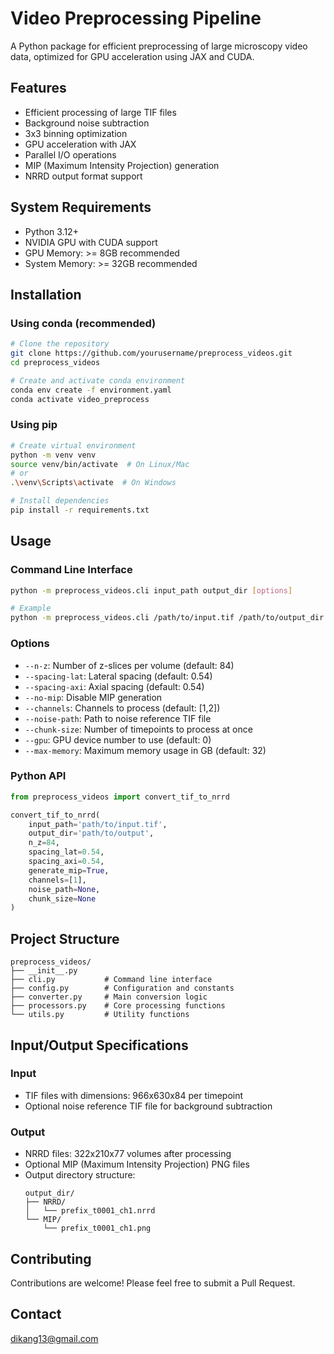 # Video Preprocessing Pipeline

A Python package for efficient preprocessing of large microscopy video data, optimized for GPU acceleration using JAX and CUDA.

## Features
- Efficient processing of large TIF files
- Background noise subtraction
- 3x3 binning optimization
- GPU acceleration with JAX
- Parallel I/O operations
- MIP (Maximum Intensity Projection) generation
- NRRD output format support

## System Requirements
- Python 3.12+
- NVIDIA GPU with CUDA support
- GPU Memory: >= 8GB recommended
- System Memory: >= 32GB recommended

## Installation

### Using conda (recommended)
```bash
# Clone the repository
git clone https://github.com/yourusername/preprocess_videos.git
cd preprocess_videos

# Create and activate conda environment
conda env create -f environment.yaml
conda activate video_preprocess
```

### Using pip
```bash
# Create virtual environment
python -m venv venv
source venv/bin/activate  # On Linux/Mac
# or
.\venv\Scripts\activate  # On Windows

# Install dependencies
pip install -r requirements.txt
```

## Usage

### Command Line Interface
```bash
python -m preprocess_videos.cli input_path output_dir [options]

# Example
python -m preprocess_videos.cli /path/to/input.tif /path/to/output_dir --n-z 84 --channels 1 2
```

### Options
- `--n-z`: Number of z-slices per volume (default: 84)
- `--spacing-lat`: Lateral spacing (default: 0.54)
- `--spacing-axi`: Axial spacing (default: 0.54)
- `--no-mip`: Disable MIP generation
- `--channels`: Channels to process (default: [1,2])
- `--noise-path`: Path to noise reference TIF file
- `--chunk-size`: Number of timepoints to process at once
- `--gpu`: GPU device number to use (default: 0)
- `--max-memory`: Maximum memory usage in GB (default: 32)

### Python API
```python
from preprocess_videos import convert_tif_to_nrrd

convert_tif_to_nrrd(
    input_path='path/to/input.tif',
    output_dir='path/to/output',
    n_z=84,
    spacing_lat=0.54,
    spacing_axi=0.54,
    generate_mip=True,
    channels=[1],
    noise_path=None,
    chunk_size=None
)
```

## Project Structure
```
preprocess_videos/
├── __init__.py
├── cli.py           # Command line interface
├── config.py        # Configuration and constants
├── converter.py     # Main conversion logic
├── processors.py    # Core processing functions
└── utils.py         # Utility functions
```

## Input/Output Specifications

### Input
- TIF files with dimensions: 966x630x84 per timepoint
- Optional noise reference TIF file for background subtraction

### Output
- NRRD files: 322x210x77 volumes after processing
- Optional MIP (Maximum Intensity Projection) PNG files
- Output directory structure:
  ```
  output_dir/
  ├── NRRD/
  │   └── prefix_t0001_ch1.nrrd
  └── MIP/
      └── prefix_t0001_ch1.png
  ```

## Contributing
Contributions are welcome! Please feel free to submit a Pull Request.


## Contact
dikang13@gmail.com
